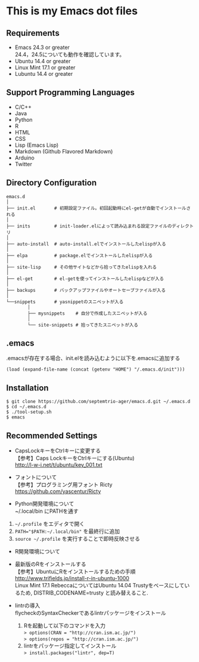 # This is my Emacs dot files

## Requirements
* Emacs 24.3 or greater  
  24.4，24.5についても動作を確認しています。
* Ubuntu 14.4 or greater
* Linux Mint 17.1 or greater
* Lubuntu 14.4 or greater

## Support Programming Languages

* C/C++
* Java
* Python
* R
* HTML
* CSS
* Lisp (Emacs Lisp)
* Markdown (Github Flavored Markdown)
* Arduino
* Twitter

## Directory Configuration

~~~~
emacs.d
│
├── init.el       # 初期設定ファイル。初回起動時にel-getが自動でインストールされる
│
├── inits         # init-loader.elによって読み込まれる設定ファイルのディレクトリ
│
├── auto-install  # auto-install.elでインストールしたelispが入る
│
├── elpa          # package.elでインストールしたelispが入る
│
├── site-lisp     # その他サイトなどから拾ってきたelispを入れる
│
├── el-get        # el-getを使ってインストールしたelispなどが入る
│
├── backups       # バックアップファイルやオートセーブファイルが入る
│
└──snippets       # yasnippetのスニペットが入る
        │
        ├── mysnippets    # 自分で作成したスニペットが入る
        │
        └── site-snippets # 拾ってきたスニペットが入る

~~~~

## .emacs
.emacsが存在する場合、init.elを読み込むように以下を.emacsに追加する
~~~~
(load (expand-file-name (concat (getenv "HOME") "/.emacs.d/init")))
~~~~

## Installation

~~~~
$ git clone https://github.com/septemtrio-ager/emacs.d.git ~/.emacs.d
$ cd ~/.emacs.d
$ ./tool-setup.sh
$ emacs
~~~~

## Recommended Settings

* CapsLockキーをCtrlキーに変更する  
【参考】Caps LockキーをCtrlキーにする(Ubuntu)  
http://l-w-i.net/t/ubuntu/key_001.txt

* フォントについて  
【参考】プログラミング用フォント Ricty  
https://github.com/yascentur/Ricty

* Python開発環境について  
 ~/.local/bin にPATHを通す
 1. `~/.profile` をエディタで開く  
 2. `PATH="$PATH:~/.local/bin"` を最終行に追加  
 3. `source ~/.profile` を実行することで即時反映させる

* R開発環境について
 * 最新版のRをインストールする  
【参考】UbuntuにRをインストールするための手順  
http://www.trifields.jp/install-r-in-ubuntu-1000  
Linux Mint 17.1 RebeccaについてはUbuntu 14.04 Trustyをベースにしているため, DISTRIB_CODENAME=trusty と読み替えること.

 * lintrの導入  
 flycheckのSyntaxCheckerであるlintrパッケージをインストール  
    1. Rを起動して以下のコマンドを入力  
	`> options(CRAN = "http://cran.ism.ac.jp/")`  
	`> options(repos = "http://cran.ism.ac.jp/")`  
    2. lintrをパッケージ指定してインストール  
	`> install.packages("lintr", dep=T)`

